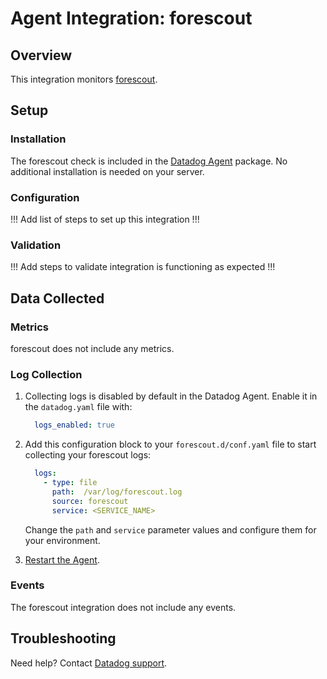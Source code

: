 # Agent Integration: forescout

## Overview

This integration monitors [forescout][4].

## Setup

### Installation

The forescout check is included in the [Datadog Agent][2] package.
No additional installation is needed on your server.

### Configuration

!!! Add list of steps to set up this integration !!!

### Validation

!!! Add steps to validate integration is functioning as expected !!!

## Data Collected

### Metrics

forescout does not include any metrics.

### Log Collection


1. Collecting logs is disabled by default in the Datadog Agent. Enable it in the `datadog.yaml` file with:

    ```yaml
      logs_enabled: true
    ```

2. Add this configuration block to your `forescout.d/conf.yaml` file to start collecting your forescout logs:

    ```yaml
      logs:
        - type: file
          path:  /var/log/forescout.log
          source: forescout
          service: <SERVICE_NAME>
    ```

    Change the `path` and `service` parameter values and configure them for your environment.

3. [Restart the Agent][3].

### Events

The forescout integration does not include any events.

## Troubleshooting

Need help? Contact [Datadog support][1].

[1]: https://docs.datadoghq.com/help/
[2]: https://app.datadoghq.com/account/settings/agent/latest
[3]: https://docs.datadoghq.com/agent/guide/agent-commands/#start-stop-and-restart-the-agent
[4]: **LINK_TO_INTEGRATION_SITE**
[5]: https://github.com/DataDog/integrations-core/blob/master/forescout/assets/service_checks.json

